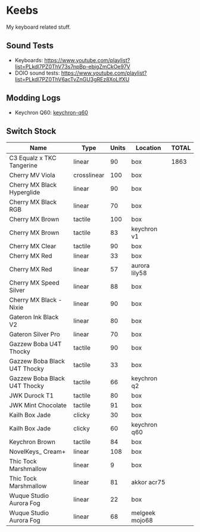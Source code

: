 # Keebs

My keyboard related stuff.

## Sound Tests

* Keyboards: https://www.youtube.com/playlist?list=PLkdl7PZ0ThV73s7npBp-ebjgZmCkOe97V
* DOIO sound tests: https://www.youtube.com/playlist?list=PLkdl7PZ0ThV6acTvZnGU3gREz8XoLlfXU

## Modding Logs

* Keychron Q60: [keychron-q60](./keychron-q60)

## Switch Stock

|Name                                 |Type       |Units|Location    |TOTAL|
|-------------------------------------|-----------|-----|------------|-----|
|C3 Equalz x TKC Tangerine |linear |90 |box | 1863|
|Cherry MV Viola                     |crosslinear|100  |box         | |
|Cherry MX Black Hyperglide          |linear     |90   |box         |     |
|Cherry MX Black RGB                 |linear     |70   |box         |     |
|Cherry MX Brown                     |tactile    |100  |box         |     |
|Cherry MX Brown                     |tactile    |83   |keychron v1 |     |
|Cherry MX Clear                     |tactile    |90   |box         |     |
|Cherry MX Red                       |linear     |33   |box         |     |
|Cherry MX Red                       |linear     |57   |aurora lily58|     |
|Cherry MX Speed Silver              |linear     |88   |box         |     |
|Cherry MX Black - Nixie            |linear     |90   |box         |     |
|Gateron Ink Black V2                |linear     |80   |box         |     |
|Gateron Silver Pro                  |linear     |70   |box         |     |
|Gazzew Boba U4T Thocky              |tactile    |90   |box         |     |
|Gazzew Boba Black U4T Thocky        |tactile    |33   |box         |     |
|Gazzew Boba Black U4T Thocky        |tactile    |66   |keychron q2         |     |
|JWK Durock T1                       |tactile    |80   |box         |     |
|JWK Mint Chocolate                  |tactile    |91   |box         |     |
|Kailh Box Jade |clicky |30 |box | |
|Kailh Box Jade |clicky |60 |keychron q60 | |
|Keychron Brown                      |tactile    |84   |box         |     |
| NovelKeys_ Cream+                  |linear     |108  |box         |     |
|Thic Tock Marshmallow               |linear     |9   |box         |     |
|Thic Tock Marshmallow               |linear     |81   |akkor acr75         |     |
|Wuque Studio Aurora Fog             |linear     |22   |box         |     |
|Wuque Studio Aurora Fog             |linear     |68   |melgeek mojo68|     |
